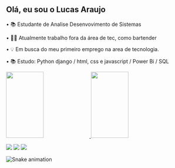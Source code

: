 ## Olá, eu sou o Lucas Araujo 

 • 📚 Estudante de Analise Desenvovimento de Sistemas 

• 🧑‍💼 Atualmente trabalho fora da área de tec, como bartender

• 💡 Em busca do meu primeiro emprego na area de tecnologia.

• 📚 Estudo: Python django / html, css e javascript / Power Bi / SQL      

<div>
  <a href="https://github.com/lkdevillfps1">
  <img height="180em" width="45%" src="https://github-readme-stats.vercel.app/api?username=lkdevillfps1&show_icons=true&theme=midnight-purple&include_all_commits=true&count_private=true"/>
  <img height="180em" width="45%" src="https://github-readme-stats.vercel.app/api/top-langs/?username=lkdevillfps1&layout=compact&langs_count=7&theme=midnight-purple"/>
</div>


<div> 
  
  <a href="https://instagram.com/olkaraujo" target="_blank"><img src="https://img.shields.io/badge/-Instagram-%23E4405F?style=for-the-badge&logo=instagram&logoColor=white" target="_blank"></a>
   <a href = "mailto:lkdevil660@hotmail.com"><img src="https://img.shields.io/badge/-Gmail-%23333?style=for-the-badge&logo=gmail&logoColor=white" target="_blank"></a>
  <a href="https://www.linkedin.com/in/lucas-araujo-50473b115" target="_blank"><img src="https://img.shields.io/badge/-LinkedIn-%230077B5?style=for-the-badge&logo=linkedin&logoColor=white" target="_blank"></a> 
 
</div>



![Snake animation](https://github.com/alexandresaints/alexandresaints/blob/output/github-contribution-grid-snake.svg)
